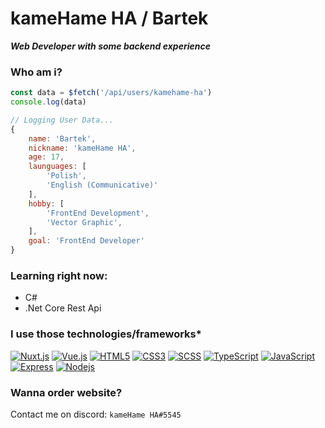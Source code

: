 # kameHame HA / Bartek
***Web Developer with some backend experience***

### Who am i?
```js
const data = $fetch('/api/users/kamehame-ha')
console.log(data)

// Logging User Data...
{
    name: 'Bartek',
    nickname: 'kameHame HA',
    age: 17,
    launguages: [
        'Polish',
        'English (Communicative)'
    ],
    hobby: [
        'FrontEnd Development',
        'Vector Graphic',
    ],
    goal: 'FrontEnd Developer'
}
```

### Learning right now:
- C#
- .Net Core Rest Api

### I use those technologies/frameworks*
[![Nuxt.js](https://img.shields.io/badge/-Nuxt.js-00DC82?logo=nuxt.js&style=for-the-badge&logoColor=white)](https://nuxt.com) [![Vue.js](https://img.shields.io/badge/-Vue.js-4FC08D?logo=vue.js&style=for-the-badge&logoColor=white)](https://vuejs.org) [![HTML5](https://img.shields.io/badge/-HTML5-E34F26?logo=html5&style=for-the-badge&logoColor=white)]() [![CSS3](https://img.shields.io/badge/-CSS3-1572B6?logo=css3&style=for-the-badge&logoColor=white)]() [![SCSS](https://img.shields.io/badge/-SCSS-CC6699?logo=sass&style=for-the-badge&logoColor=white)](https://sass-lang.com) [![TypeScript](https://img.shields.io/badge/-TypeScript-3178C6?logo=typescript&style=for-the-badge&logoColor=white)](https://www.typescriptlang.org/) [![JavaScript](https://img.shields.io/badge/-JavaScript-F7DF1E?logo=javascript&style=for-the-badge&logoColor=black)](https://www.javascript.com) [![Express](https://img.shields.io/badge/-Express-000000?logo=express&style=for-the-badge&logoColor=white)](http://expressjs.com/) [![Nodejs](https://img.shields.io/badge/-Nodejs-339933?logo=node.js&style=for-the-badge&logoColor=white)](http://expressjs.com/)
### Wanna order website?
Contact me on discord: `kameHame HA#5545`
